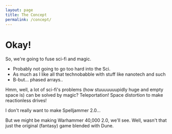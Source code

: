 ```yaml
---
layout: page
title: The Concept
permalink: /concept/
---
```


# Okay!

So, we're going to fuse sci-fi and magic.

- Probably not going to go too hard into the Sci.
- As much as I like all that technobabble with stuff like nanotech and such
- B-but... phased arrays..

Hmm, well, a lot of sci-fi's problems (how stuuuuuuupidly huge and empty space is) can be solved by magic? Teleportation! Space distortion to make reactionless drives!

I don't really want to make Spelljammer 2.0...

But we might be making Warhammer 40,000 2.0, we'll see. Well, wasn't that just the original (fantasy) game blended with Dune. 

